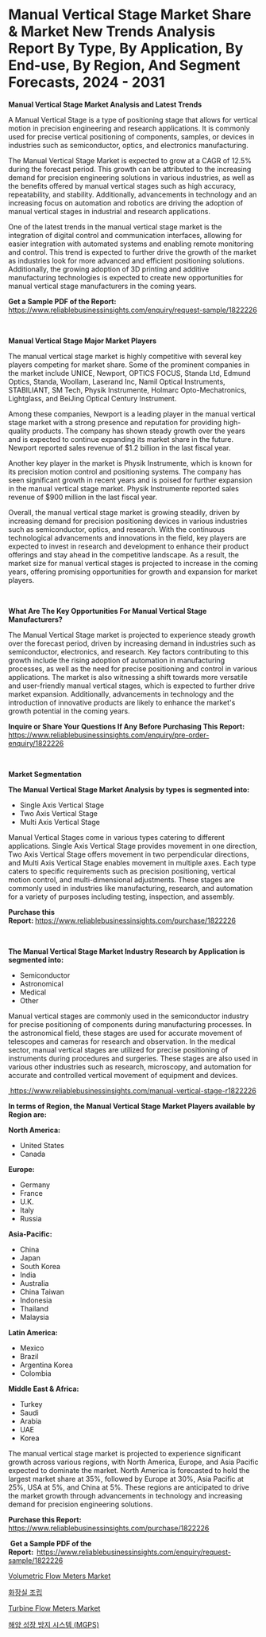 <p><h1>Manual Vertical Stage Market Share & Market New Trends Analysis Report By Type, By Application, By End-use, By Region, And Segment Forecasts, 2024 - 2031</h1></p><p><strong>Manual Vertical Stage Market Analysis and Latest Trends</strong></p>
<p><p>A Manual Vertical Stage is a type of positioning stage that allows for vertical motion in precision engineering and research applications. It is commonly used for precise vertical positioning of components, samples, or devices in industries such as semiconductor, optics, and electronics manufacturing.</p><p>The Manual Vertical Stage Market is expected to grow at a CAGR of 12.5% during the forecast period. This growth can be attributed to the increasing demand for precision engineering solutions in various industries, as well as the benefits offered by manual vertical stages such as high accuracy, repeatability, and stability. Additionally, advancements in technology and an increasing focus on automation and robotics are driving the adoption of manual vertical stages in industrial and research applications.</p><p>One of the latest trends in the manual vertical stage market is the integration of digital control and communication interfaces, allowing for easier integration with automated systems and enabling remote monitoring and control. This trend is expected to further drive the growth of the market as industries look for more advanced and efficient positioning solutions. Additionally, the growing adoption of 3D printing and additive manufacturing technologies is expected to create new opportunities for manual vertical stage manufacturers in the coming years.</p></p>
<p><strong>Get a Sample PDF of the Report:&nbsp;</strong> <a href="https://www.reliablebusinessinsights.com/enquiry/request-sample/1822226">https://www.reliablebusinessinsights.com/enquiry/request-sample/1822226</a></p>
<p>&nbsp;</p>
<p><strong>Manual Vertical Stage Major Market Players</strong></p>
<p><p>The manual vertical stage market is highly competitive with several key players competing for market share. Some of the prominent companies in the market include UNICE, Newport, OPTICS FOCUS, Standa Ltd, Edmund Optics, Standa, Woollam, Laserand Inc, Namil Optical Instruments, STABILIANT, SM Tech, Physik Instrumente, Holmarc Opto-Mechatronics, Lightglass, and BeiJing Optical Century Instrument.</p><p>Among these companies, Newport is a leading player in the manual vertical stage market with a strong presence and reputation for providing high-quality products. The company has shown steady growth over the years and is expected to continue expanding its market share in the future. Newport reported sales revenue of $1.2 billion in the last fiscal year.</p><p>Another key player in the market is Physik Instrumente, which is known for its precision motion control and positioning systems. The company has seen significant growth in recent years and is poised for further expansion in the manual vertical stage market. Physik Instrumente reported sales revenue of $900 million in the last fiscal year.</p><p>Overall, the manual vertical stage market is growing steadily, driven by increasing demand for precision positioning devices in various industries such as semiconductor, optics, and research. With the continuous technological advancements and innovations in the field, key players are expected to invest in research and development to enhance their product offerings and stay ahead in the competitive landscape. As a result, the market size for manual vertical stages is projected to increase in the coming years, offering promising opportunities for growth and expansion for market players.</p></p>
<p>&nbsp;</p>
<p><strong>What Are The Key Opportunities For Manual Vertical Stage Manufacturers?</strong></p>
<p><p>The Manual Vertical Stage market is projected to experience steady growth over the forecast period, driven by increasing demand in industries such as semiconductor, electronics, and research. Key factors contributing to this growth include the rising adoption of automation in manufacturing processes, as well as the need for precise positioning and control in various applications. The market is also witnessing a shift towards more versatile and user-friendly manual vertical stages, which is expected to further drive market expansion. Additionally, advancements in technology and the introduction of innovative products are likely to enhance the market's growth potential in the coming years.</p></p>
<p><strong>Inquire or Share Your Questions If Any Before Purchasing This Report:</strong> <a href="https://www.reliablebusinessinsights.com/enquiry/pre-order-enquiry/1822226">https://www.reliablebusinessinsights.com/enquiry/pre-order-enquiry/1822226</a></p>
<p>&nbsp;</p>
<p><strong>Market Segmentation</strong></p>
<p><strong>The Manual Vertical Stage Market Analysis by types is segmented into:</strong></p>
<p><ul><li>Single Axis Vertical Stage</li><li>Two Axis Vertical Stage</li><li>Multi Axis Vertical Stage</li></ul></p>
<p><p>Manual Vertical Stages come in various types catering to different applications. Single Axis Vertical Stage provides movement in one direction, Two Axis Vertical Stage offers movement in two perpendicular directions, and Multi Axis Vertical Stage enables movement in multiple axes. Each type caters to specific requirements such as precision positioning, vertical motion control, and multi-dimensional adjustments. These stages are commonly used in industries like manufacturing, research, and automation for a variety of purposes including testing, inspection, and assembly.</p></p>
<p><strong>Purchase this Report:&nbsp;</strong><a href="https://www.reliablebusinessinsights.com/purchase/1822226">https://www.reliablebusinessinsights.com/purchase/1822226</a></p>
<p>&nbsp;</p>
<p><strong>The Manual Vertical Stage Market Industry Research by Application is segmented into:</strong></p>
<p><ul><li>Semiconductor</li><li>Astronomical</li><li>Medical</li><li>Other</li></ul></p>
<p><p>Manual vertical stages are commonly used in the semiconductor industry for precise positioning of components during manufacturing processes. In the astronomical field, these stages are used for accurate movement of telescopes and cameras for research and observation. In the medical sector, manual vertical stages are utilized for precise positioning of instruments during procedures and surgeries. These stages are also used in various other industries such as research, microscopy, and automation for accurate and controlled vertical movement of equipment and devices.</p></p>
<p><a href="https://www.reliablebusinessinsights.com/manual-vertical-stage-r1822226">&nbsp;https://www.reliablebusinessinsights.com/manual-vertical-stage-r1822226</a></p>
<p><strong>In terms of Region, the Manual Vertical Stage Market Players available by Region are:</strong></p>
<p>
    <p> <strong> North America: </strong>
        <ul>
            <li>United States</li>
            <li>Canada</li>
        </ul>
        </p> 
    <p> <strong> Europe: </strong>
        <ul>
            <li>Germany</li>
            <li>France</li>
            <li>U.K.</li>
            <li>Italy</li>
            <li>Russia</li>
        </ul>
        </p> 
    <p> <strong> Asia-Pacific: </strong>
        <ul>
            <li>China</li>
            <li>Japan</li>
            <li>South Korea</li>
            <li>India</li>
            <li>Australia</li>
            <li>China Taiwan</li>
            <li>Indonesia</li>
            <li>Thailand</li>
            <li>Malaysia</li>
        </ul>
        </p> 
    <p> <strong> Latin America: </strong>
        <ul>
            <li>Mexico</li>
            <li>Brazil</li>
            <li>Argentina Korea</li>
            <li>Colombia</li>
        </ul>
        </p> 
    <p> <strong> Middle East & Africa: </strong>
        <ul>
            <li>Turkey</li>
            <li>Saudi</li>
            <li>Arabia</li>
            <li>UAE</li>
            <li>Korea</li>
        </ul>
    </p>
    </p>
<p><p>The manual vertical stage market is projected to experience significant growth across various regions, with North America, Europe, and Asia Pacific expected to dominate the market. North America is forecasted to hold the largest market share at 35%, followed by Europe at 30%, Asia Pacific at 25%, USA at 5%, and China at 5%. These regions are anticipated to drive the market growth through advancements in technology and increasing demand for precision engineering solutions.</p></p>
<p><strong>Purchase this Report: </strong><a href="https://www.reliablebusinessinsights.com/purchase/1822226">https://www.reliablebusinessinsights.com/purchase/1822226</a></p>
<p>&nbsp;<strong>Get a Sample PDF of the Report:&nbsp;&nbsp;</strong><a href="https://www.reliablebusinessinsights.com/enquiry/request-sample/1822226">https://www.reliablebusinessinsights.com/enquiry/request-sample/1822226</a></p>
<p><strong></strong></p>
<p><p><a href="https://github.com/faniayasa/Market-Research-Report-List-1/blob/main/volumetric-flow-meters-market.md">Volumetric Flow Meters Market</a></p><p><a href="https://github.com/RichardLueilwitz787/Market-Research-Report-List-2/blob/main/4361064166831.md">화장실 조립</a></p><p><a href="https://github.com/whpnbwim9/Market-Research-Report-List-1/blob/main/turbine-flow-meters-market.md">Turbine Flow Meters Market</a></p><p><a href="https://github.com/kein8762/Market-Research-Report-List-2/blob/main/8139676166832.md">해양 성장 방지 시스템 (MGPS)</a></p></p>